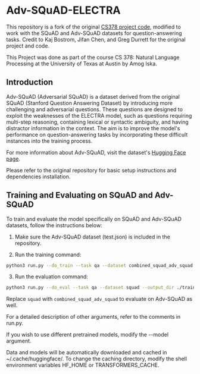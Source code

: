 # Adv-SQuAD-ELECTRA

This repository is a fork of the original [CS378 project code](https://github.com/utcsnlp/cs378_fp), modified to work with the SQuAD and Adv-SQuAD datasets for question-answering tasks. Credit to Kaj Bostrom, Jifan Chen, and Greg Durrett for the original project and code.

This Project was done as part of the course CS 378: Natural Language Processing at the University of Texas at Austin by Amog Iska.

## Introduction

Adv-SQuAD (Adversarial SQuAD) is a dataset derived from the original SQuAD (Stanford Question Answering Dataset) by introducing more challenging and adversarial questions. These questions are designed to exploit the weaknesses of the ELECTRA model, such as questions requiring multi-step reasoning, containing lexical or syntactic ambiguity, and having distractor information in the context. The aim is to improve the model's performance on question-answering tasks by incorporating these difficult instances into the training process.

For more information about Adv-SQuAD, visit the dataset's [Hugging Face page](https://huggingface.co/amogiska/adv-SQuAD).

Please refer to the original repository for basic setup instructions and dependencies installation.

## Training and Evaluating on SQuAD and Adv-SQuAD

To train and evaluate the model specifically on SQuAD and Adv-SQuAD datasets, follow the instructions below:

1. Make sure the Adv-SQuAD dataset (test.json) is included in the repository.

2. Run the training command:
```bash
python3 run.py --do_train --task qa --dataset combined_squad_adv_squad --output_dir ./trained_model/
```

3. Run the evaluation command:
```bash
python3 run.py --do_eval --task qa --dataset squad --output_dir ./trained_model/
```
Replace `squad` with `combined_squad_adv_squad` to evaluate on Adv-SQuAD as well.

For a detailed description of other arguments, refer to the comments in run.py.

If you wish to use different pretrained models, modify the --model argument. 

Data and models will be automatically downloaded and cached in ~/.cache/huggingface/. To change the caching directory, modify the shell environment variables HF_HOME or TRANSFORMERS_CACHE. 